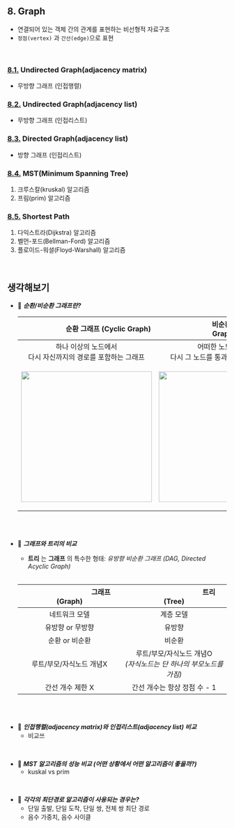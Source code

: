 ## 8. Graph
- 연결되어 있는 객체 간의 관계를 표현하는 비선형적 자료구조
- `정점(vertex)` 과 `간선(edge)`으로 표현
<br>

### [8.1.](./1_undirected_matrix) **Undirected Graph(adjacency matrix)**
- 무방향 그래프 (인접행렬)

### [8.2.](./2_undirected_list) **Undirected Graph(adjacency list)**
- 무방향 그래프 (인접리스트)

### [8.3.](./3_directed_list) **Directed Graph(adjacency list)**
- 방향 그래프 (인접리스트)

### [8.4.](./4_mst) **MST(Minimum Spanning Tree)**
1. 크루스칼(kruskal) 알고리즘
2. 프림(prim) 알고리즘

### [8.5.](./5_shortest_path) **Shortest Path**
1. 다익스트라(Dijkstra) 알고리즘
2. 벨먼-포드(Bellman-Ford) 알고리즘
3. 플로이드-워셜(Floyd-Warshall) 알고리즘

<br>

## 생각해보기
- :speech_balloon: ***순환/비순환 그래프란?***
    
    |　　　　　　 순환 그래프 (Cyclic Graph)　　　　　　　|　　　　　　비순환 그래프 (Acylic Graph)　　　　　　|
    |:---:|:---:|
    | 하나 이상의 노드에서 <br>다시 자신까지의 경로를 포함하는 그래프 | 어떠한 노드에서도<br> 다시 그 노드를 통과할 수 없는 그래프 |
    | <p><img src="https://user-images.githubusercontent.com/60066472/86526047-f668f900-bec9-11ea-982d-9cffe20965ef.png" width="300"></p> | <p><img src="https://user-images.githubusercontent.com/60066472/86526046-f5d06280-bec9-11ea-9b08-45a518385da4.png" width="300"></p> |
    
<br><br>

- :speech_balloon: ***그래프와 트리의 비교***
    - __트리__ 는 __그래프__ 의 특수한 형태: _유방향 비순환 그래프 (DAG, Directed Acyclic Graph)_
    <br>
    
    |　　　　　　　　　그래프 (Graph)　　　　　　　　　|　　　　　　　　　　트리 (Tree)　　　　　　　　　　|
    |:---:|:---:|
    | 네트워크 모델 | 계층 모델 |
    | 유방향 or 무방향 | 유방향 |
    | 순환 or 비순환 | 비순환 |
    | 루트/부모/자식노드 개념X | 루트/부모/자식노드 개념O <br> _(자식노드는 단 하나의 부모노드를 가짐)_ |
    | 간선 개수 제한 X | 간선 개수는 항상 정점 수 - 1 |
    
<br><br>

- :speech_balloon: ***인접행렬(adjacency matrix)와 인접리스트(adjacency list) 비교***
    - 비교쓰
<br>

        
- :speech_balloon: ***MST 알고리즘의 성능 비교 (어떤 상황에서 어떤 알고리즘이 좋을까?)***
    - kuskal vs prim
<br>

- :speech_balloon: ***각각의 최단경로 알고리즘이 사용되는 경우는?***
    - 단일 출발, 단일 도착, 단일 쌍, 전체 쌍 최단 경로
    - 음수 가중치, 음수 사이클
